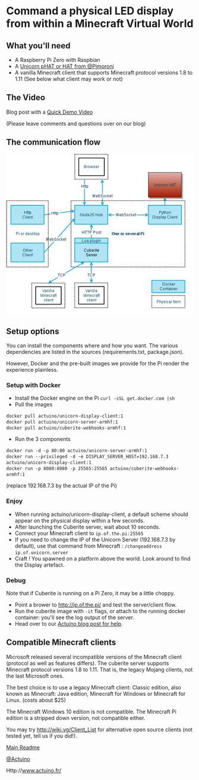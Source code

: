 # Command a physical LED display from within a Minecraft Virtual World

## What you'll need

* A Raspberry Pi Zero with Raspbian
* A [Unicorn pHAT or HAT from @Pimoroni](https://shop.pimoroni.com/products/unicorn-phat)
* A vanilla Minecraft client that supports Minecraft protocol versions 1.8 to 1.11
  (See below what client may work or not)

## The Video

Blog post with a [Quick Demo Video](http://www.actuino.fr/raspi/minecraft-raspberry.html)

(Please leave comments and questions over on our blog)

## The communication flow

![](https://raw.githubusercontent.com/actuino/unicorn-display/master/res/unicorn-minecraft.png)

## Setup options

You can install the components where and how you want.
The various dependencies are listed in the sources (requirements.txt, package.json).

However, Docker and the pre-built images we provide for the Pi render the experience plainless.

### Setup with Docker

* Install the Docker engine on the Pi `curl -sSL get.docker.com |sh`
* Pull the images
```
docker pull actuino/unicorn-display-client:1
docker pull actuino/unicorn-server-armhf:1
docker pull actuino/cuberite-webhooks-armhf:1
```
* Run the 3 components
```
docker run -d -p 80:80 actuino/unicorn-server-armhf:1
docker run --privileged -d -e DISPLAY_SERVER_HOST=192.168.7.3 actuino/unicorn-display-client:1
docker run -p 8080:8080 -p 25565:25565 actuino/cuberite-webhooks-armhf:1
```
(replace 192.168.7.3 by the actual IP of the Pi)

### Enjoy

* When running actuino/unicorn-display-client, a default scheme should appear on the physical display within a few seconds.
* After launching the Cuberite server, wait about 10 seconds.
* Connect your Minecraft client to `ip.of.the.pi:25565` 
* If you need to change the IP of the Unicorn Server (192.168.7.3 by default), use that command from Minecraft : `/changeaddress ip.of.unicorn.server`
* Craft ! You spawned on a platform above the world. Look around to find the Display artefact.

### Debug

Note that if Cuberite is running on a Pi Zero, it may be a little choppy.

* Point a brower to http://ip.of.the.pi/ and test the server/client flow.
* Run the cuberite image with `-it` flags, or attach to the running docker container: you'll see the log output of the server.
* Head over to our [Actuino blog post for help](http://www.actuino.fr/raspi/minecraft-raspberry.html).

## Compatible Minecraft clients

Microsoft released several incompatible versions of the Minecraft client (protocol as well as features differs).
The cuberite server supports Minecraft protocol versions 1.8 to 1.11. That is, the legacy Mojang clients, not the last Microsoft ones.

The best choice is to use a legacy Minecraft client: 
Classic edition, also known as Minecraft: Java edition, Minecraft for Windows or Minecraft for Linux.
(costs about $25)

The Minecraft Windows 10 edition is not compatible.
The Minecraft Pi edition is a stripped down version, not compatible either.

You may try http://wiki.vg/Client_List for alternative open source clients (not tested yet, tell us if you did!).


[Main Readme](../README.md)

[@Actuino](https://twitter.com/actuino)

Http://www.actuino.fr/
